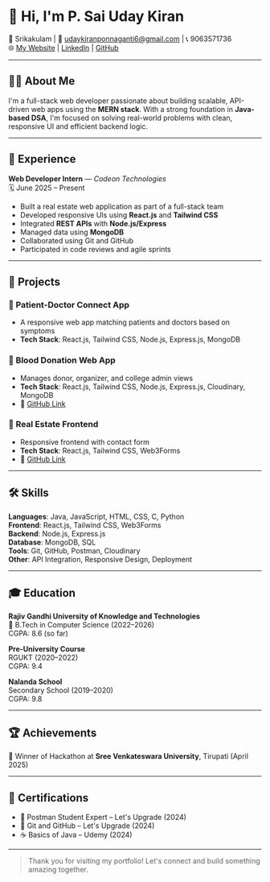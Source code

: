 

# 👋 Hi, I'm P. Sai Uday Kiran

📍 Srikakulam | 📧 [udaykiranponnaganti6@gmail.com](mailto:udaykiranponnaganti6@gmail.com) | 📞 9063571736  
🌐 [My Website](https://myportfolio-gamma-tawny.vercel.app) | [LinkedIn](https://www.linkedin.com/in/ponnaganti-sai-uday-kiran-b2a0a7301) | [GitHub](https://github.com/udaykiran1150)

---

## 🧑‍💻 About Me

I'm a full-stack web developer passionate about building scalable, API-driven web apps using the **MERN stack**.  With a strong foundation in **Java-based DSA**, I'm focused on solving real-world problems with clean, responsive UI and efficient backend logic.

---

## 💼 Experience

**Web Developer Intern** — *Codeon Technologies*  
🗓️ June 2025 – Present  
- Built a real estate web application as part of a full-stack team  
- Developed responsive UIs using **React.js** and **Tailwind CSS**  
- Integrated **REST APIs** with **Node.js/Express**  
- Managed data using **MongoDB**  
- Collaborated using Git and GitHub  
- Participated in code reviews and agile sprints

---

## 🚀 Projects

### 🔹 Patient-Doctor Connect App
- A responsive web app matching patients and doctors based on symptoms  
- **Tech Stack**: React.js, Tailwind CSS, Node.js, Express.js, MongoDB

### 🔹 Blood Donation Web App
- Manages donor, organizer, and college admin views  
- **Tech Stack**: React.js, Tailwind CSS, Node.js, Express.js, Cloudinary, MongoDB  
- 🔗 [GitHub Link](https://github.com/udaykiran1150/BloodDonationWebapp)

### 🔹 Real Estate Frontend
- Responsive frontend with contact form  
- **Tech Stack**: React.js, Tailwind CSS, Web3Forms  
- 🔗 [GitHub Link](https://github.com/udaykiran1150/Estate)

---

## 🛠️ Skills

**Languages**: Java, JavaScript, HTML, CSS, C, Python  
**Frontend**: React.js, Tailwind CSS, Web3Forms  
**Backend**: Node.js, Express.js  
**Database**: MongoDB, SQL  
**Tools**: Git, GitHub, Postman, Cloudinary  
**Other**: API Integration, Responsive Design, Deployment

---

## 🎓 Education

**Rajiv Gandhi University of Knowledge and Technologies**  
📍 B.Tech in Computer Science (2022–2026)  
CGPA: 8.6 (so far)

**Pre-University Course**  
RGUKT (2020–2022)  
CGPA: 9.4

**Nalanda School**  
Secondary School (2019–2020)  
CGPA: 9.8

---

## 🏆 Achievements

🏅 Winner of Hackathon at **Sree Venkateswara University**, Tirupati (April 2025)

---

## 📜 Certifications

- 🧪 Postman Student Expert – Let's Upgrade (2024)  
- 🔧 Git and GitHub – Let's Upgrade (2024)  
- ☕ Basics of Java – Udemy (2024)

---

> Thank you for visiting my portfolio! Let's connect and build something amazing together.
